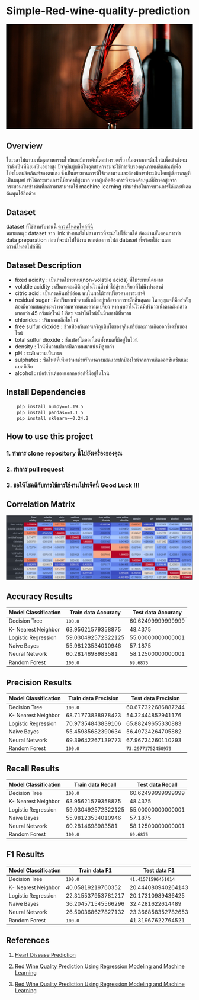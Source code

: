# Simple-Red-wine-quality-prediction

![alt text](https://github.com/Domozzz/Simple-Red-wine-quality-prediction/blob/main/Images/red-wine.jpg)

## Overview

ในเวลาไม่นานมานี้อุตสาหกรรมไวน์แดงมีการเติบโตอย่างรวดเร็ว เนื่องจากการดื่มไวน์เพื่อเข้าสังคมกำลังเป็นที่นิยมเป็นอย่างสูง ปัจจุบันผู้ผลิตในอุตสาหกรรมจะใช้การรับรองคุณภาพผลิตภัณฑ์เพื่อโปรโมตผลิตภัณฑ์ของตนเอง ซึ่งเป็นกระบวนการที่ใช้เวลานานและต้องมีการประเมินโดยผู้เชี่ยวชาญที่เป็นมนุษย์ ทำให้กระบวนการนี้มีราคาที่สูงมาก หากผู้ผลิตต้องการที่จะลดต้นทุนที่มีราคาสูงจากกระบวนการข้างต้นที่กล่าวมาสามารถใช้ machine learning เข้ามาช่วยในการบวนการได้และยังลดต้นทุนได้อีกด้วย

## Dataset

dataset ที่ใช้สำหรับงานนี้ [ดาวน์โหลดไฟล์ที่นี่](https://archive.ics.uci.edu/ml/machine-learning-databases/wine-quality/winequality-red.csv) </br>
หมายเหตุ : dataset จาก link ข้างบนยังไม่สามารถที่จะนำไปใช้งานได้ ต้องผ่านขั้นตอนการทำ data preparation ก่อนที่จะนำไปใช้งาน หากต้องการไฟล์ dataset ที่พร้อมใช้งานเลย [ดาวน์โหลดไฟล์ที่นี่](https://github.com/Domozzz/Simple-Red-wine-quality-prediction/blob/main/RedWine-Dataset/Redwine.csv)

## Dataset Description

- fixed acidity : เป็นกรดไม่ระเหย(non-volatile acids) ที่ไม่ระเหยโดยง่าย
- volatile acidity : เป็นกรดอะซิติกสูงในไวน์ซึ่งนำไปสู่รสเปรี้ยวที่ไม่พึงประสงค์
- citric acid : เป็นกรดอินทรีย์อ่อน พบในผลไม้รสเปรี้ยวตามธรรมชาติ
- residual sugar : คือปริมาณน้ำตาลที่เหลืออยู่หลังจากการหมักสิ้นสุดลง โดยกุญแจที่คือสำคัญต้องมีความสมดุลระหว่างความหวานและความเปรี้ยว หากพบว่าในไวน์มีปริมาณน้ำตาลดังกล่าวมากกว่า 45 กรัมต่อไวน์ 1 ลิตร จะทำให้ไวน์นั้นมีรสชาติที่หวาน
- chlorides : ปริมาณเกลือในไวน์
- free sulfur dioxide : ช่วยป้องกันการเจริญเติบโตของจุลินทรีย์และการเกิดออกซิเดชันของไวน์
- total sulfur dioxide : ซัลเฟอร์ไดออกไซด์ทั้งหมดที่มีอยู่ในไวน์
- density : ไวน์ที่หวานมักจะมีความหนาแน่นที่สูงกว่า
- pH : ระดับความเป็นกรด
- sulphates : ซัลไฟต์ที่เพิ่มเข้ามาช่วยรักษาความสดและปกป้องไวน์จากการเกิดออกซิเดชันและแบคทีเรีย
- alcohol : เปอร์เซ็นต์ของแอลกอฮอล์ที่มีอยู่ในไวน์

## Install Dependencies

```
    pip install numpy==1.19.5
    pip install pandas==1.1.5
    pip install sklearn==0.24.2
```

## How to use this project

### 1. ทำการ clone repository นี้ไปยังเครื่องของคุณ

### 2. ทำการ pull request

### 3. ขอให้โชคดีกับการใข้การใช้งานโปรเจ็คนี้ Good Luck !!!

## Correlation Matrix

![alt text](https://github.com/Domozzz/Simple-Red-wine-quality-prediction/blob/main/Images/Correlation%20Matrix.jpg)

## Accuracy Results

| Model Classification | Train data Accuracy | Test data Accuracy |
| -------------------- | ------------------- | ------------------ |
| Decision Tree        | `100.0`             | 60.62499999999999  |
| K- Nearest Neighbor  | 63.95621579358875   | 48.4375            |
| Logistic Regression  | 59.030492572322125  | 55.00000000000001  |
| Naive Bayes          | 55.98123534010946   | 57.1875            |
| Neural Network       | 60.2814698983581    | 58.12500000000001  |
| Random Forest        | `100.0`             | `69.6875`          |

## Precision Results

| Model Classification | Train data Precision | Test data Precision |
| -------------------- | -------------------- | ------------------- |
| Decision Tree        | `100.0`              | 60.677322686887244  |
| K- Nearest Neighbor  | 68.71773838978423    | 54.32444852941176   |
| Logistic Regression  | 70.97354843839106    | 65.88249655330883   |
| Naive Bayes          | 55.45985682390634    | 56.49724264705882   |
| Neural Network       | 69.39642267139773    | 67.96734260110293   |
| Random Forest        | `100.0`              | `73.29771752450979` |

## Recall Results

| Model Classification | Train data Recall  | Test data Recall  |
| -------------------- | ------------------ | ----------------- |
| Decision Tree        | `100.0`            | 60.62499999999999 |
| K- Nearest Neighbor  | 63.95621579358875  | 48.4375           |
| Logistic Regression  | 59.030492572322125 | 55.00000000000001 |
| Naive Bayes          | 55.98123534010946  | 57.1875           |
| Neural Network       | 60.2814698983581   | 58.12500000000001 |
| Random Forest        | `100.0`            | `69.6875`         |

## F1 Results

| Model Classification | Train data F1      | Test data F1        |
| -------------------- | ------------------ | ------------------- |
| Decision Tree        | `100.0`            | `41.41571596451014` |
| K- Nearest Neighbor  | 40.05819219760352  | 20.444080940264143  |
| Logistic Regression  | 22.315537953781217 | 20.17310989436425   |
| Naive Bayes          | 36.204571545566296 | 32.4281622614489    |
| Neural Network       | 26.500368627827132 | 23.366858352782653  |
| Random Forest        | `100.0`            | 41.31967622764521   |

## References

1. [Heart Disease Prediction](https://colab.research.google.com/drive/1FYGPRSEGvd0urNlZmRJHx-gq6ANn3IpX?usp=sharing#scrollTo=OHmcP7DJsSEP)

2. [Red Wine Quality Prediction Using Regression Modeling and Machine Learning](https://towardsdatascience.com/red-wine-quality-prediction-using-regression-modeling-and-machine-learning-7a3e2c3e1f46)

3. [Red Wine Quality Prediction Using Regression Modeling and Machine Learning](https://www.analyticsvidhya.com/blog/2021/04/wine-quality-prediction-using-machine-learning/)
